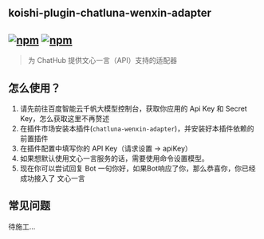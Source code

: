 ## koishi-plugin-chatluna-wenxin-adapter

## [![npm](https://img.shields.io/npm/v/koishi-plugin-chatluna-wenxin-adapter/next)](https://www.npmjs.com/package/koishi-plugin-chatluna-wenxin) [![npm](https://img.shields.io/npm/dm/koishi-plugin-chatluna-wenxin-adapter)](https://www.npmjs.com/package//koishi-plugin-chatluna-wenxin-adapter)

> 为 ChatHub 提供文心一言（API）支持的适配器

## 怎么使用？

1. 请先前往百度智能云千帆大模型控制台，获取你应用的 Api Key 和 Secret Key，怎么获取这里不再赘述
2. 在插件市场安装本插件(`chatluna-wenxin-adapter`)，并安装好本插件依赖的前置插件
3. 在插件配置中填写你的 API Key（请求设置 -> apiKey）
4. 如果想默认使用文心一言服务的话，需要使用命令设置模型。
5. 现在你可以尝试回复 Bot 一句你好，如果Bot响应了你，那么恭喜你，你已经成功接入了 文心一言

## 常见问题

待施工...
